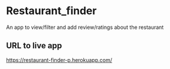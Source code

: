 # Restaurant_finder
An app to view/filter and add review/ratings about the restaurant

## URL to live app
https://restaurant-finder-p.herokuapp.com/

